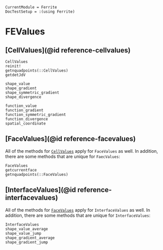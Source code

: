 ```@meta
CurrentModule = Ferrite
DocTestSetup = :(using Ferrite)
```

# FEValues

## [CellValues](@id reference-cellvalues)

```@docs
CellValues
reinit!
getnquadpoints(::CellValues)
getdetJdV

shape_value
shape_gradient
shape_symmetric_gradient
shape_divergence

function_value
function_gradient
function_symmetric_gradient
function_divergence
spatial_coordinate
```

## [FaceValues](@id reference-facevalues)

All of the methods for [`CellValues`](@ref) apply for `FaceValues` as well.
In addition, there are some methods that are unique for `FaecValues`:

```@docs
FaceValues
getcurrentface
getnquadpoints(::FaceValues)
```

## [InterfaceValues](@id reference-interfacevalues)

All of the methods for [`FaceValues`](@ref) apply for `InterfaceValues` as well.
In addition, there are some methods that are unique for `InterfaceValues`:

```@docs
InterfaceValues
shape_value_average
shape_value_jump
shape_gradient_average
shape_gradient_jump
```
